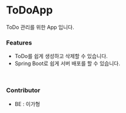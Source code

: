 # ToDoApp
ToDo 관리를 위한 App 입니다.

### Features
- ToDo를 쉽게 생성하고 삭제할 수 있습니다.
- Spring Boot로 쉽게 서버 배포를 할 수 있습니다.

<br>

### Contributor
- BE : 이가형